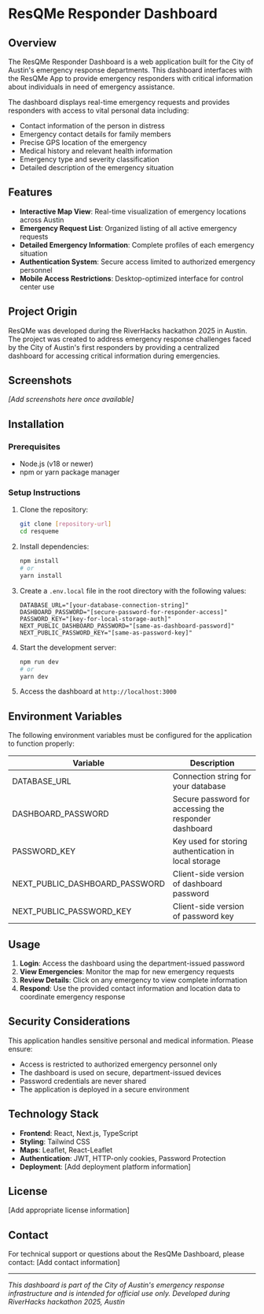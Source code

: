 # ResQMe Responder Dashboard

## Overview

The ResQMe Responder Dashboard is a web application built for the City of Austin's emergency response departments. This dashboard interfaces with the ResQMe App to provide emergency responders with critical information about individuals in need of emergency assistance.

The dashboard displays real-time emergency requests and provides responders with access to vital personal data including:

- Contact information of the person in distress
- Emergency contact details for family members
- Precise GPS location of the emergency
- Medical history and relevant health information
- Emergency type and severity classification
- Detailed description of the emergency situation

## Features

- **Interactive Map View**: Real-time visualization of emergency locations across Austin
- **Emergency Request List**: Organized listing of all active emergency requests
- **Detailed Emergency Information**: Complete profiles of each emergency situation
- **Authentication System**: Secure access limited to authorized emergency personnel
- **Mobile Access Restrictions**: Desktop-optimized interface for control center use

## Project Origin

ResQMe was developed during the RiverHacks hackathon 2025 in Austin. The project was created to address emergency response challenges faced by the City of Austin's first responders by providing a centralized dashboard for accessing critical information during emergencies.

## Screenshots

*[Add screenshots here once available]*

## Installation

### Prerequisites

- Node.js (v18 or newer)
- npm or yarn package manager

### Setup Instructions

1. Clone the repository:
   ```bash
   git clone [repository-url]
   cd resqueme
   ```

2. Install dependencies:
   ```bash
   npm install
   # or
   yarn install
   ```

3. Create a `.env.local` file in the root directory with the following values:
   ```
   DATABASE_URL="[your-database-connection-string]"
   DASHBOARD_PASSWORD="[secure-password-for-responder-access]"
   PASSWORD_KEY="[key-for-local-storage-auth]"
   NEXT_PUBLIC_DASHBOARD_PASSWORD="[same-as-dashboard-password]"
   NEXT_PUBLIC_PASSWORD_KEY="[same-as-password-key]"
   ```

4. Start the development server:
   ```bash
   npm run dev
   # or
   yarn dev
   ```

5. Access the dashboard at `http://localhost:3000`

## Environment Variables

The following environment variables must be configured for the application to function properly:

| Variable | Description |
|----------|-------------|
| DATABASE_URL | Connection string for your database |
| DASHBOARD_PASSWORD | Secure password for accessing the responder dashboard |
| PASSWORD_KEY | Key used for storing authentication in local storage |
| NEXT_PUBLIC_DASHBOARD_PASSWORD | Client-side version of dashboard password |
| NEXT_PUBLIC_PASSWORD_KEY | Client-side version of password key |

## Usage

1. **Login**: Access the dashboard using the department-issued password
2. **View Emergencies**: Monitor the map for new emergency requests
3. **Review Details**: Click on any emergency to view complete information
4. **Respond**: Use the provided contact information and location data to coordinate emergency response

## Security Considerations

This application handles sensitive personal and medical information. Please ensure:

- Access is restricted to authorized emergency personnel only
- The dashboard is used on secure, department-issued devices
- Password credentials are never shared
- The application is deployed in a secure environment

## Technology Stack

- **Frontend**: React, Next.js, TypeScript
- **Styling**: Tailwind CSS
- **Maps**: Leaflet, React-Leaflet
- **Authentication**: JWT, HTTP-only cookies, Password Protection
- **Deployment**: [Add deployment platform information]

## License

[Add appropriate license information]

## Contact

For technical support or questions about the ResQMe Dashboard, please contact:
[Add contact information]

---

*This dashboard is part of the City of Austin's emergency response infrastructure and is intended for official use only.*
*Developed during RiverHacks hackathon 2025, Austin*
